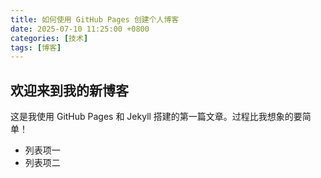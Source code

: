 ```yaml
---
title: 如何使用 GitHub Pages 创建个人博客
date: 2025-07-10 11:25:00 +0800
categories: [技术]
tags: [博客]
---
```


## 欢迎来到我的新博客

这是我使用 GitHub Pages 和 Jekyll 搭建的第一篇文章。过程比我想象的要简单！

- 列表项一
- 列表项二